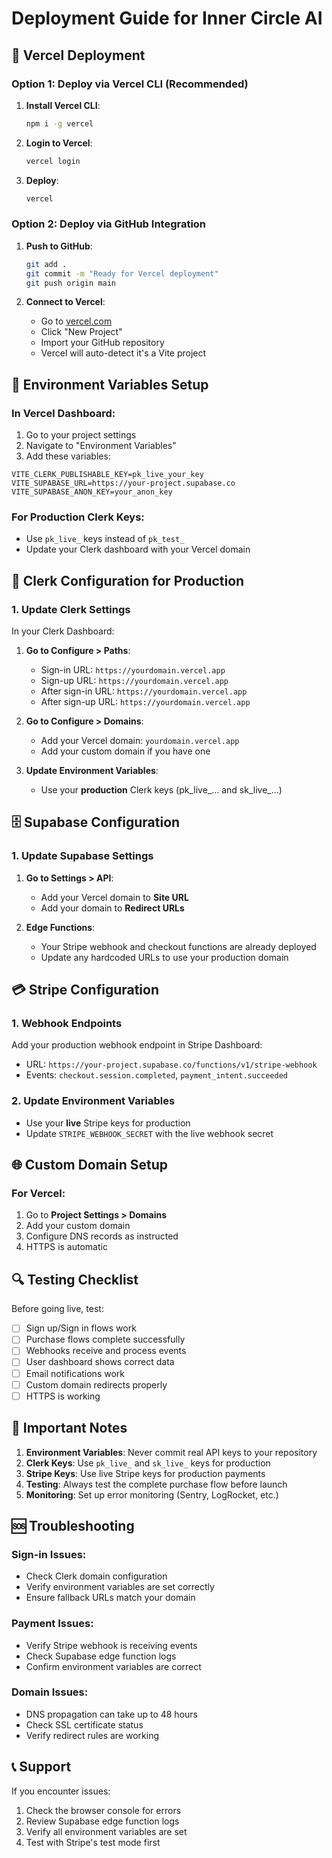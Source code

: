 # Deployment Guide for Inner Circle AI

## 🚀 Vercel Deployment

### Option 1: Deploy via Vercel CLI (Recommended)
1. **Install Vercel CLI**:
   ```bash
   npm i -g vercel
   ```

2. **Login to Vercel**:
   ```bash
   vercel login
   ```

3. **Deploy**:
   ```bash
   vercel
   ```

### Option 2: Deploy via GitHub Integration
1. **Push to GitHub**:
   ```bash
   git add .
   git commit -m "Ready for Vercel deployment"
   git push origin main
   ```

2. **Connect to Vercel**:
   - Go to [vercel.com](https://vercel.com)
   - Click "New Project"
   - Import your GitHub repository
   - Vercel will auto-detect it's a Vite project

## 🔧 Environment Variables Setup

### In Vercel Dashboard:
1. Go to your project settings
2. Navigate to "Environment Variables"
3. Add these variables:

```
VITE_CLERK_PUBLISHABLE_KEY=pk_live_your_key
VITE_SUPABASE_URL=https://your-project.supabase.co
VITE_SUPABASE_ANON_KEY=your_anon_key
```

### For Production Clerk Keys:
- Use `pk_live_` keys instead of `pk_test_`
- Update your Clerk dashboard with your Vercel domain

## 🔐 Clerk Configuration for Production

### 1. Update Clerk Settings
In your Clerk Dashboard:

1. **Go to Configure > Paths**:
   - Sign-in URL: `https://yourdomain.vercel.app`
   - Sign-up URL: `https://yourdomain.vercel.app`
   - After sign-in URL: `https://yourdomain.vercel.app`
   - After sign-up URL: `https://yourdomain.vercel.app`

2. **Go to Configure > Domains**:
   - Add your Vercel domain: `yourdomain.vercel.app`
   - Add your custom domain if you have one

3. **Update Environment Variables**:
   - Use your **production** Clerk keys (pk_live_... and sk_live_...)

## 🗄️ Supabase Configuration

### 1. Update Supabase Settings
1. **Go to Settings > API**:
   - Add your Vercel domain to **Site URL**
   - Add your domain to **Redirect URLs**

2. **Edge Functions**:
   - Your Stripe webhook and checkout functions are already deployed
   - Update any hardcoded URLs to use your production domain

## 💳 Stripe Configuration

### 1. Webhook Endpoints
Add your production webhook endpoint in Stripe Dashboard:
- URL: `https://your-project.supabase.co/functions/v1/stripe-webhook`
- Events: `checkout.session.completed`, `payment_intent.succeeded`

### 2. Update Environment Variables
- Use your **live** Stripe keys for production
- Update `STRIPE_WEBHOOK_SECRET` with the live webhook secret

## 🌐 Custom Domain Setup

### For Vercel:
1. Go to **Project Settings > Domains**
2. Add your custom domain
3. Configure DNS records as instructed
4. HTTPS is automatic

## 🔍 Testing Checklist

Before going live, test:
- [ ] Sign up/Sign in flows work
- [ ] Purchase flows complete successfully
- [ ] Webhooks receive and process events
- [ ] User dashboard shows correct data
- [ ] Email notifications work
- [ ] Custom domain redirects properly
- [ ] HTTPS is working

## 🚨 Important Notes

1. **Environment Variables**: Never commit real API keys to your repository
2. **Clerk Keys**: Use `pk_live_` and `sk_live_` keys for production
3. **Stripe Keys**: Use live Stripe keys for production payments
4. **Testing**: Always test the complete purchase flow before launch
5. **Monitoring**: Set up error monitoring (Sentry, LogRocket, etc.)

## 🆘 Troubleshooting

### Sign-in Issues:
- Check Clerk domain configuration
- Verify environment variables are set correctly
- Ensure fallback URLs match your domain

### Payment Issues:
- Verify Stripe webhook is receiving events
- Check Supabase edge function logs
- Confirm environment variables are correct

### Domain Issues:
- DNS propagation can take up to 48 hours
- Check SSL certificate status
- Verify redirect rules are working

## 📞 Support

If you encounter issues:
1. Check the browser console for errors
2. Review Supabase edge function logs
3. Verify all environment variables are set
4. Test with Stripe's test mode first